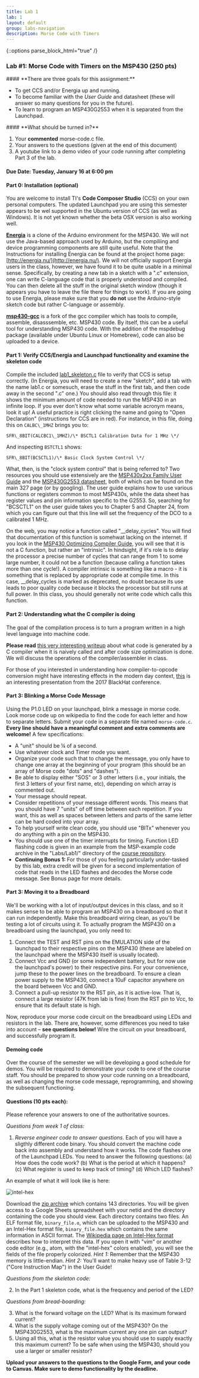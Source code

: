 ```yaml
---
title: Lab 1
lab: 1
layout: default
group: labs-navigation
description: Morse Code with Timers
---
```


{::options parse_block_html="true" /}

### Lab #1: Morse Code with Timers on the MSP430 (250 pts)

<div class="alert alert-info" role="alert">
#### **There are three goals for this assignment:**


  - To get CCS and/or Energia up and running. 
  - To become familiar with the _User Guide_ and datasheet (these will answer so many questions for you in the future). 
  - To learn to program an MSP430G2553 when it is separated from the Launchpad. 
  
</div>

<div class="alert alert-danger" role="alert">
#### **What should be turned in?**


  1. Your **commented** morse-code.c file. 
  2. Your answers to the questions (given at the end of this document) 
  3. A youtube link to a demo video of your code running after completing Part 3 of the lab.

</div>

#### Due Date: __Tuesday, January 16 at 6:00 pm__


#### Part 0: Installation (optional)

You are welcome to install TI's **Code Composer Studio** (CCS) on your own personal computers.
The updated Launchpad you are using this semester appears to be wel supported in the Ubuntu
version of CCS (as well as Windows). It is not yet known whether the beta OSX version is also
working well.

[**Energia**](http://energia.nu/) is a clone of the Arduino environment for the MSP430. We will
not use the Java-based approach used by Arduino, but the compiliing and device programming
components are still quite useful. Note that the Instructions for installing Energia can be
found at the project home page: [http://energia.nu/](http://energia.nu/). We will not
officially support Energia users in the class, however, we have found it to be quite usable in
a minimal sense. Specifically, by creating a new tab in a sketch with a ".c" extension, one can
write C-language code that is properly understood and compiled. You can then delete all the
stuff in the original sketch window (though it appears you have to leave the file there for
things to work). If you are going to use Energia, please make sure that you **do not** use the
Arduino-style sketch code but rather C-language or assembly.

[**msp430-gcc**](http://software-dl.ti.com/msp430/msp430_public_sw/mcu/msp430/MSPGCC/latest/index_FDS.html)
is a fork of the gcc compiler which has tools to compile, assemble, disasssemble, etc. MSP430
code. By itself, this can be a useful tool for understanding MSP430 code. With the addition of
the mspdebug package (available under Ubuntu Linux or Homebrew), code can also be uploaded to a
device.


#### Part 1: Verify CCS/Energia and Launchpad functionality and examine the skeleton code

Compile the included
[lab1\_skeleton.c](https://github.com/ckemere/ELEC327/blob/master/Labs/Lab1/lab1_skeleton.c)
file to verify that CCS is setup correctly. (In Energia, you will need to create a new
"sketch", add a tab with the name lab1.c or somesuch, erase the stuff in the first tab, and
then code away in the second ".c" one.) You should also read through this file: it shows the
minimum amount of code needed to run the MSP430 in an infinite loop. If you ever don't know
what some variable acronym means, look it up! A useful practice is right clicking the name and
going to "Open Declaration" (instructions for CCS are in red). For instance, in this file,
doing this on `CALBC\_1MHZ` brings you to:

`SFR\_8BIT(CALCBC1\_1MHZ)/\* BSCTL1 Calibration Data for 1 MHz \*/`

And inspecting `BSTCTL1` shows:

`SFR\_8BIT(BCSCTL1)/\* Basic Clock System Control \*/`

What, then, is the "clock system control" that is being referred to? Two resources you should
use extensively are the [MSP430x2xx Family User Guide](/assets/documents/slau144j_userguide.pdf)
and the [MSP430G2553 datasheet](/assets/documents/msp430g2553.pdf), both of which can be found
on the main 327 page (or by googling). The user guide explains how to use various functions or
registers common to most MSP430s, while the data sheet has register values and pin information
specific to the G2553. So, searching for "BCSCTL1" on the user guide takes you to Chapter 5 and
Chapter 24, from which you can figure out that this line will set the frequency of the DCO to a
calibrated 1 MHz.

On the web, you may notice a function called "\_\_delay\_cycles". You will find that
documentation of this function is somehwat lacking on the internet. If you look in the [MSP430
Optimizing Compiler Guide](assets/documents/slau132k.pdf), you will see that it is not a C
function, but rather an "intrinsic". In hindsight, if it's role is to delay the processor a
precise number of cycles that can range from 1 to some large number, it could not be a function
(because calling a function takes more than one cycle!). A compiler intrinsic is something like
a macro - it is something that is replaced by appropriate code at compile time. In this case,
\_\_delay\_cycles is marked as deprecated, no doubt because its use leads to poor quality code
because it blocks the processor but still runs at full power. In this class, you should
generally not write code which calls this function. 

#### Part 2: Understanding what the C compiler is doing
The goal of the compilation process is to turn a program written in a high level language into
machine code. 

**Please read** [this very interesting
writeup](https://www.theunterminatedstring.com/the-greedy-c-runtime/) about what code is
generated by a C compiler when it is naively called and after code size optimization is done.
We will discuss the operations of the compiler/assembler in class.

For those of you interested in understanding how compiler-to-opcode conversion might have
interesting effects in the modern day context,
[this](https://www.blackhat.com/docs/us-17/thursday/us-17-Domas-Breaking-The-x86-ISA.pdf) is an
interesting presentation from the 2017 BlackHat conference.

#### Part 3: Blinking a Morse Code Message

Using the P1.0 LED on your launchpad, blink a message in morse code. Look morse code up on
wikipedia to find the code for each letter and how to separate letters. Submit your code in a
separate file named `morse-code.c`. **Every line should have a meaningful comment and extra
comments are welcome!** A few specifications:

- A "unit" should be ¼ of a second.
- Use whatever clock and Timer mode you want.
- Organize your code such that to change the message, you only have to change one array at the
  beginning of your program (this should be an array of Morse code "dots" and "dashes").
- Be able to display either "SOS" or 3 other letters (i.e., your initials, the first 3 letters
  of your first name, etc), depending on which array is commented out.
- Your message should repeat.
- Consider repetitions of your message different words. This means that you should have 7
  "units" of off time between each repetition. If you want, this as well as spaces between
  letters and parts of the same letter can be hard coded into your array.
- To help yourself write clean code, you should use "BITx" whenever you do anything with a pin
  on the MSP430.
- You should use one of the timer interrupts for timing. Function LED flashing code is given in
  an example from the MSP-example code archive in the "Labs/Lab1/" directory of the [course
  repository](https://github.com/ckemere/ELEC327).
- **Continuing Bonus 1:** For those of you feeling particularly under-tasked by this lab, extra
  credit will be given for a second implementation of code that reads in the LED flashes and
  decodes the Morse code message. See Bonus page for more details.


#### Part 3: Moving it to a Breadboard

We'll be working with a lot of input/output devices in this class, and so it makes sense to be
able to program an MSP430 on a breadboard so that it can run independently. Make this
breadboard wiring clean, as you'll be testing a lot of circuits using it. To actually program
the MSP430 on a breadboard using the launchpad, you only need to:

1. Connect the TEST and RST pins on the EMULATION side of the launchpad to their respective
   pins on the MSP430 (these are labeled on the launchpad where the MSP430 itself is usually
   located).  
2. Connect Vcc and GND (or some independent battery, but for now use the launchpad's power) to
   their respective pins. For your convenience, jump these to the power lines on the
   breadboard. To ensure a clean power supply to the MSP430, connect a 10uF capacitor anywhere on
   the board between Vcc and GND.
3. Connect a pull-up resistor to the RST pin, as it is active-low. That is, connect a large
   resistor (47K from lab is fine) from the RST pin to Vcc, to ensure that its default state is
   high.

Now, reproduce your morse code circuit on the breadboard using LEDs and resistors in the lab.
There are, however, some differences you need to take into account – **see questions below!**
Wire the circuit on your breadboard, and successfully program it.

#### Demoing code

Over the course of the semester we will be developing a good schedule for demos. You will be
required to demonstrate your code to one of the course staff. You should be prepared to show
your code running on a breadboard, as well as changing the morse code message, reprogramming,
and showing the subsequent functioning. 

#### Questions (10 pts each):

Please reference your answers to one of the authoritative sources.

_Questions from week 1 of class:_

<ol class="questions" start="1">
<li><i>Reverse engineer code to answer questions.</i>
Each of you will have a sligthly different code binary. You should convert the machine code back
into assembly and understand how it works.  The code flashes one of the Launchpad LEDs. You
need to answer the following questions: (a) How does the code work? (b) What is the period at
which it happens?  (c) What register is used to keep track of timing? (d) Which LED flashes?
</li>
</ol>

An example of what it will look like is here:

![intel-hex](intel-hex.png)


Download the [zip archive](BinaryFiles.zip) which contains 143 directories. You will be given
access to a Google Sheets spreadsheet with your netid and the directory containing the code you
should view. Each directory contains two files. An ELF format file, `binary_file.o`, which can be
uploaded to the MSP430 and an Intel-Hex format file, `binary_file.hex` which contains the same
information in ASCII format. The [Wikipedia page on Intel-Hex
format](https://en.wikipedia.org/wiki/Intel_HEX) describes how to interpret
this data. If you open it with "vim" or another code editor (e.g., atom, with the "intel-hex"
colors enabled), you will see the fields of the file properly colorized. *Hint 1:* Remember
that the MSP430 memory is little-endian. *Hint 2:* You'll want to make heavy use of Table 3-12
("Core Instruction Map") in the User Guide!



_Questions from the skeleton code:_

<ol class="questions" start="2">
<li>In the Part 1 skeleton code, what is the frequency and period of the LED?</li>
</ol>

_Questions from bread-boarding:_

<ol class="questions" start="3">
<li>What is the forward voltage on the LED? What is its maximum forward current?</li>
<li>What is the supply voltage coming out of the MSP430? On the MSP430G2553, what is the
maximum current any one pin can output?</li>
<li>Using all this, what is the resistor value you should use to supply exactly this maximum
current? To be safe when using the MSP430, should you use a larger or smaller resistor?</li>
</ol>

**Upload your answers to the questions to the Google Form, and your code to Canvas. Make sure
to demo functionality by the deadline.**

